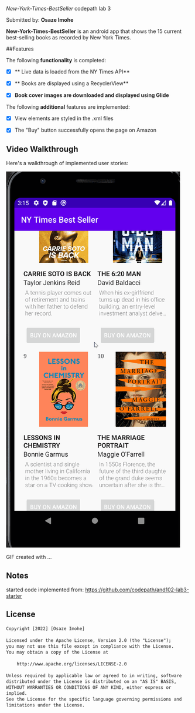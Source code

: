 *New-York-Times-BestSeller*
 codepath lab 3

Submitted by: **Osaze Imohe**

**New-York-Times-BestSeller** is an android app that shows the 15 current best-selling books as recorded by New York Times. 



##Features

The following **functionality** is completed:

- [x] ** Live data is loaded from the NY Times API**
- [x] ** Books are displayed using a RecyclerView**
- [x] **Book cover images are downloaded and displayed using Glide**


The following **additional** features are implemented:
- [x] View elements are styled in the .xml files
- [x] The "Buy" button successfully opens the page on Amazon




## Video Walkthrough

Here's a walkthrough of implemented user stories:

<img src='bestSeller.gif' title='Video Walkthrough' width='' alt='Video Walkthrough' />

<!-- Replace this with whatever GIF tool you used! -->
GIF created with ...  
<!-- Recommended tools:
[Kap](https://getkap.co/) for macOS
[ScreenToGif](https://www.screentogif.com/) for Windows
[peek](https://github.com/phw/peek) for Linux. -->

## Notes
started code implemented from: https://github.com/codepath/and102-lab3-starter

## License

    Copyright [2022] [Osaze Imohe]

    Licensed under the Apache License, Version 2.0 (the "License");
    you may not use this file except in compliance with the License.
    You may obtain a copy of the License at

        http://www.apache.org/licenses/LICENSE-2.0

    Unless required by applicable law or agreed to in writing, software
    distributed under the License is distributed on an "AS IS" BASIS,
    WITHOUT WARRANTIES OR CONDITIONS OF ANY KIND, either express or implied.
    See the License for the specific language governing permissions and
    limitations under the License.
